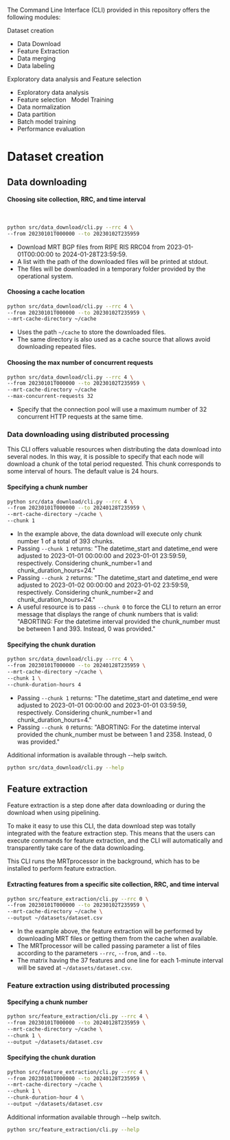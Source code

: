 The Command Line Interface (CLI) provided in this repository offers the following modules:

Dataset creation
* Data Download
* Feature Extraction
* Data merging
* Data labeling

Exploratory data analysis and Feature selection
* Exploratory data analysis
* Feature selection
  
Model Training
* Data normalization
* Data partition
* Batch model training
* Performance evaluation

# Dataset creation

## Data downloading

#### Choosing site collection, RRC, and time interval
  
```bash
python src/data_download/cli.py --rrc 4 \
--from 20230101T000000 --to 20230102T235959 
```
* Download MRT BGP files from RIPE RIS RRC04 from 2023-01-01T00:00:00 to 2024-01-28T23:59:59.
* A list with the path of the downloaded files will be printed at stdout.
* The files will be downloaded in a temporary folder provided by the operational system.

#### Choosing a cache location

```bash
python src/data_download/cli.py --rrc 4 \
--from 20230101T000000 --to 20230102T235959 \
--mrt-cache-directory ~/cache
```
* Uses the path `~/cache` to store the downloaded files.
* The same directory is also used as a cache source that allows avoid downloading repeated files. 

#### Choosing the max number of concurrent requests

```bash
python src/data_download/cli.py --rrc 4 \
--from 20230101T000000 --to 20230102T235959 \
--mrt-cache-directory ~/cache
--max-concurrent-requests 32
```
* Specify that the connection pool will use a maximum number of 32 concurrent HTTP requests at the same time.

### Data downloading using distributed processing
This CLI offers valuable resources when distributing the data download into several nodes. In this way, it is possible to specify that each node will download a chunk of the total period requested. This chunk corresponds to some interval of hours. The default value is 24 hours.

#### Specifying a chunk number
```bash
python src/data_download/cli.py --rrc 4 \
--from 20230101T000000 --to 20240128T235959 \
--mrt-cache-directory ~/cache \
--chunk 1
```
* In the example above, the data download will execute only chunk number 1 of a total of 393 chunks.
* Passing `--chunk 1` returns: "The datetime_start and datetime_end were adjusted to 2023-01-01 00:00:00 and 2023-01-01 23:59:59, respectively. Considering chunk_number=1 and chunk_duration_hours=24."
* Passing `--chunk 2` returns: "The datetime_start and datetime_end were adjusted to 2023-01-02 00:00:00 and 2023-01-02 23:59:59, respectively. Considering chunk_number=2 and chunk_duration_hours=24."
* A useful resource is to pass `--chunk 0` to force the CLI to return an error message that displays the range of chunk numbers that is valid: "ABORTING: For the datetime interval provided the chunk_number must be between 1 and 393. Instead, 0 was provided."

#### Specifying the chunk duration

```bash
python src/data_download/cli.py --rrc 4 \
--from 20230101T000000 --to 20240128T235959 \
--mrt-cache-directory ~/cache \
--chunk 1 \
--chunk-duration-hours 4
```
* Passing `--chunk 1` returns: "The datetime_start and datetime_end were adjusted to 2023-01-01 00:00:00 and 2023-01-01 03:59:59, respectively. Considering chunk_number=1 and chunk_duration_hours=4."
* Passing `--chunk 0` returns: "ABORTING: For the datetime interval provided the chunk_number must be between 1 and 2358. Instead, 0 was provided."

Additional information is available through --help switch.
```bash
python src/data_download/cli.py --help                                                
```

## Feature extraction

Feature extraction is a step done after data downloading or during the download when using pipelining.

To make it easy to use this CLI, the data download step was totally integrated with the feature extraction step. This means that the users can execute commands for feature extraction, and the CLI will automatically and transparently take care of the data downloading.

This CLI runs the MRTprocessor in the background, which has to be installed to perform feature extraction.

#### Extracting features from a specific site collection, RRC, and time interval
```bash
python src/feature_extraction/cli.py --rrc 0 \
--from 20230101T000000 --to 20230102T235959 \
--mrt-cache-directory ~/cache \
--output ~/datasets/dataset.csv
```
* In the example above, the feature extraction will be performed by downloading MRT files or getting them from the cache when available.
* The MRTprocessor will be called passing parameter a list of files according to the parameters `--rrc`, `--from`, and `--to`.
* The matrix having the 37 features and one line for each 1-minute interval will be saved at `~/datasets/dataset.csv`.

### Feature extraction using distributed processing

#### Specifying a chunk number
```bash
python src/feature_extraction/cli.py --rrc 4 \
--from 20230101T000000 --to 20240128T235959 \
--mrt-cache-directory ~/cache \
--chunk 1 \
--output ~/datasets/dataset.csv
```

#### Specifying the chunk duration
```bash
python src/feature_extraction/cli.py --rrc 4 \
--from 20230101T000000 --to 20240128T235959 \
--mrt-cache-directory ~/cache \
--chunk 1 \
--chunk-duration-hour 4 \
--output ~/datasets/dataset.csv
```

Additional information available through --help switch.
```bash
python src/feature_extraction/cli.py --help                                                
```